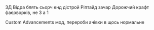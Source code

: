 3Д Відра блять сьорч енд дістрой
Ріптайд зачар
Дорожчий крафт фаєрворків, не 3 а 1

Custom Advancements мод, перероби ачівки в щось нормальне
